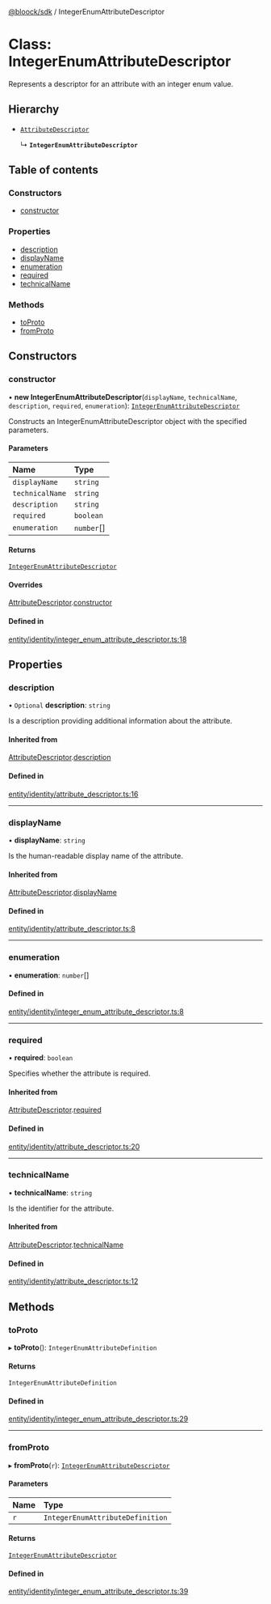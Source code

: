 [@bloock/sdk](../index.md) / IntegerEnumAttributeDescriptor

# Class: IntegerEnumAttributeDescriptor

Represents a descriptor for an attribute with an integer enum value.

## Hierarchy

- [`AttributeDescriptor`](AttributeDescriptor.md)

  ↳ **`IntegerEnumAttributeDescriptor`**

## Table of contents

### Constructors

- [constructor](IntegerEnumAttributeDescriptor.md#constructor)

### Properties

- [description](IntegerEnumAttributeDescriptor.md#description)
- [displayName](IntegerEnumAttributeDescriptor.md#displayname)
- [enumeration](IntegerEnumAttributeDescriptor.md#enumeration)
- [required](IntegerEnumAttributeDescriptor.md#required)
- [technicalName](IntegerEnumAttributeDescriptor.md#technicalname)

### Methods

- [toProto](IntegerEnumAttributeDescriptor.md#toproto)
- [fromProto](IntegerEnumAttributeDescriptor.md#fromproto)

## Constructors

### constructor

• **new IntegerEnumAttributeDescriptor**(`displayName`, `technicalName`, `description`, `required`, `enumeration`): [`IntegerEnumAttributeDescriptor`](IntegerEnumAttributeDescriptor.md)

Constructs an IntegerEnumAttributeDescriptor object with the specified parameters.

#### Parameters

| Name | Type |
| :------ | :------ |
| `displayName` | `string` |
| `technicalName` | `string` |
| `description` | `string` |
| `required` | `boolean` |
| `enumeration` | `number`[] |

#### Returns

[`IntegerEnumAttributeDescriptor`](IntegerEnumAttributeDescriptor.md)

#### Overrides

[AttributeDescriptor](AttributeDescriptor.md).[constructor](AttributeDescriptor.md#constructor)

#### Defined in

[entity/identity/integer_enum_attribute_descriptor.ts:18](https://github.com/bloock/bloock-sdk/blob/cd5373f/languages/js/src/entity/identity/integer_enum_attribute_descriptor.ts#L18)

## Properties

### description

• `Optional` **description**: `string`

Is a description providing additional information about the attribute.

#### Inherited from

[AttributeDescriptor](AttributeDescriptor.md).[description](AttributeDescriptor.md#description)

#### Defined in

[entity/identity/attribute_descriptor.ts:16](https://github.com/bloock/bloock-sdk/blob/cd5373f/languages/js/src/entity/identity/attribute_descriptor.ts#L16)

___

### displayName

• **displayName**: `string`

Is the human-readable display name of the attribute.

#### Inherited from

[AttributeDescriptor](AttributeDescriptor.md).[displayName](AttributeDescriptor.md#displayname)

#### Defined in

[entity/identity/attribute_descriptor.ts:8](https://github.com/bloock/bloock-sdk/blob/cd5373f/languages/js/src/entity/identity/attribute_descriptor.ts#L8)

___

### enumeration

• **enumeration**: `number`[]

#### Defined in

[entity/identity/integer_enum_attribute_descriptor.ts:8](https://github.com/bloock/bloock-sdk/blob/cd5373f/languages/js/src/entity/identity/integer_enum_attribute_descriptor.ts#L8)

___

### required

• **required**: `boolean`

Specifies whether the attribute is required.

#### Inherited from

[AttributeDescriptor](AttributeDescriptor.md).[required](AttributeDescriptor.md#required)

#### Defined in

[entity/identity/attribute_descriptor.ts:20](https://github.com/bloock/bloock-sdk/blob/cd5373f/languages/js/src/entity/identity/attribute_descriptor.ts#L20)

___

### technicalName

• **technicalName**: `string`

Is the identifier for the attribute.

#### Inherited from

[AttributeDescriptor](AttributeDescriptor.md).[technicalName](AttributeDescriptor.md#technicalname)

#### Defined in

[entity/identity/attribute_descriptor.ts:12](https://github.com/bloock/bloock-sdk/blob/cd5373f/languages/js/src/entity/identity/attribute_descriptor.ts#L12)

## Methods

### toProto

▸ **toProto**(): `IntegerEnumAttributeDefinition`

#### Returns

`IntegerEnumAttributeDefinition`

#### Defined in

[entity/identity/integer_enum_attribute_descriptor.ts:29](https://github.com/bloock/bloock-sdk/blob/cd5373f/languages/js/src/entity/identity/integer_enum_attribute_descriptor.ts#L29)

___

### fromProto

▸ **fromProto**(`r`): [`IntegerEnumAttributeDescriptor`](IntegerEnumAttributeDescriptor.md)

#### Parameters

| Name | Type |
| :------ | :------ |
| `r` | `IntegerEnumAttributeDefinition` |

#### Returns

[`IntegerEnumAttributeDescriptor`](IntegerEnumAttributeDescriptor.md)

#### Defined in

[entity/identity/integer_enum_attribute_descriptor.ts:39](https://github.com/bloock/bloock-sdk/blob/cd5373f/languages/js/src/entity/identity/integer_enum_attribute_descriptor.ts#L39)
